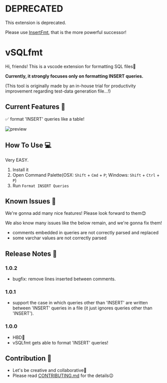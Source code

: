 # DEPRECATED

This extension is deprecated.

Please use
[InsertFmt](https://marketplace.visualstudio.com/items?itemName=canalun.insertfmt),
that is the more powerful successor!

# vSQLfmt

Hi, friends! This is a vscode extension for formatting SQL files🥳

**Currently, it strongly focuses only on formatting INSERT queries.**

(This tool is originally made by an in-house trial for productivity improvement
regarding test-data generation file...!)

## Current Features 🎉

✅ format 'INSERT' queries like a table!

![preview](https://user-images.githubusercontent.com/61643630/218512239-eb1d784d-a86f-49cd-8b43-33708a02659c.gif)

## How To Use 💻

Very EASY.

1. Install it
2. Open Command Palette(OSX: `Shift` + `Cmd` + `P`; Windows: `Shift` + `Ctrl` +
   `P`)
3. Run `Format INSERT Queries`

## Known Issues 👾

We're gonna add many nice features! Please look forward to them😊

We also know many issues like the below remain, and we're gonna fix them!

- comments embedded in queries are not correctly parsed and replaced
- some varchar values are not correctly parsed

## Release Notes 📓

### 1.0.2

- bugfix: remove lines inserted between comments.

### 1.0.1

- support the case in which queries other than 'INSERT' are written between
  'INSERT' queries in a file (it just ignores queries other than 'INSERT').

### 1.0.0

- HBD🎂
- vSQLfmt gets able to format 'INSERT' queries!

## Contribution 🌟

- Let's be creative and collaborative👶
- Please read
  [CONTRIBUTING.md](https://github.com/canalun/vsqlfmt/blob/main/CONTRIBUTING.md)
  for the details😉
